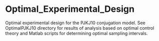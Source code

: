 # Optimal_Experimental_Design

Optimal experimental design for the PJKJ10 conjugation model. See OptimalPJKJ10 directory for results of analysis based on optimal control theory and Matlab scripts for determining optimal sampling intervals.
